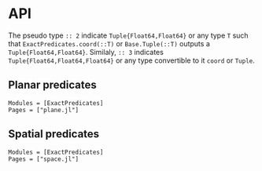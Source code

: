 # API


The pseudo type `:: 2` indicate `Tuple{Float64,Float64}` or any type `T` such
that `ExactPredicates.coord(::T)` or `Base.Tuple(::T)` outputs a
`Tuple{Float64,Float64}`. Similaly, `:: 3` indicates
`Tuple{Float64,Float64,Float64}` or any type convertible to it `coord` or
`Tuple`.

## Planar predicates

```@autodocs
Modules = [ExactPredicates]
Pages = ["plane.jl"]
```

## Spatial predicates


```@autodocs
Modules = [ExactPredicates]
Pages = ["space.jl"]
```

